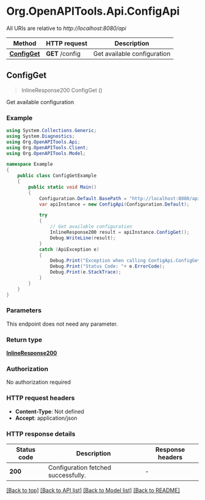 # Org.OpenAPITools.Api.ConfigApi

All URIs are relative to *http://localhost:8080/api*

Method | HTTP request | Description
------------- | ------------- | -------------
[**ConfigGet**](ConfigApi.md#configget) | **GET** /config | Get available configuration



## ConfigGet

> InlineResponse200 ConfigGet ()

Get available configuration

### Example

```csharp
using System.Collections.Generic;
using System.Diagnostics;
using Org.OpenAPITools.Api;
using Org.OpenAPITools.Client;
using Org.OpenAPITools.Model;

namespace Example
{
    public class ConfigGetExample
    {
        public static void Main()
        {
            Configuration.Default.BasePath = "http://localhost:8080/api";
            var apiInstance = new ConfigApi(Configuration.Default);

            try
            {
                // Get available configuration
                InlineResponse200 result = apiInstance.ConfigGet();
                Debug.WriteLine(result);
            }
            catch (ApiException e)
            {
                Debug.Print("Exception when calling ConfigApi.ConfigGet: " + e.Message );
                Debug.Print("Status Code: "+ e.ErrorCode);
                Debug.Print(e.StackTrace);
            }
        }
    }
}
```

### Parameters

This endpoint does not need any parameter.

### Return type

[**InlineResponse200**](InlineResponse200.md)

### Authorization

No authorization required

### HTTP request headers

- **Content-Type**: Not defined
- **Accept**: application/json

### HTTP response details
| Status code | Description | Response headers |
|-------------|-------------|------------------|
| **200** | Configuration fetched successfully. |  -  |

[[Back to top]](#)
[[Back to API list]](../README.md#documentation-for-api-endpoints)
[[Back to Model list]](../README.md#documentation-for-models)
[[Back to README]](../README.md)

